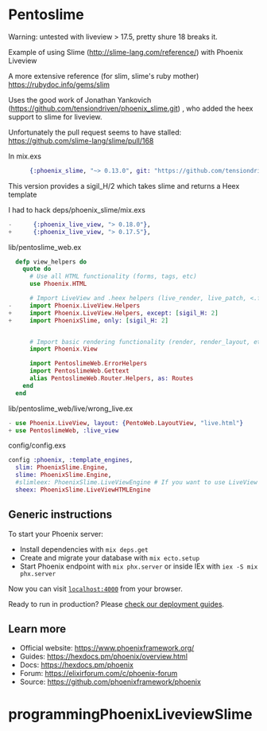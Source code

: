 # Pentoslime

Warning: untested with liveview > 17.5, pretty shure 18 breaks it.

Example of using Slime (http://slime-lang.com/reference/) with Phoenix Liveview

A more extensive reference (for slim, slime's ruby mother) https://rubydoc.info/gems/slim

Uses the good work of Jonathan Yankovich (https://github.com/tensiondriven/phoenix_slime.git)
, who added the heex support to slime for liveview.

Unfortunately the pull request seems to have stalled: https://github.com/slime-lang/slime/pull/168


In mix.exs 

``` elixir
      {:phoenix_slime, "~> 0.13.0", git: "https://github.com/tensiondriven/phoenix_slime.git"},
```

This version provides a sigil_H/2 which takes slime and returns a Heex template

I had to hack deps/phoenix_slime/mix.exs
``` elixir
-      {:phoenix_live_view, "> 0.18.0"},
+      {:phoenix_live_view, "> 0.17.5"},
```

lib/pentoslime_web.ex

``` elixir
  defp view_helpers do
    quote do
      # Use all HTML functionality (forms, tags, etc)
      use Phoenix.HTML

      # Import LiveView and .heex helpers (live_render, live_patch, <.form>, etc)
-     import Phoenix.LiveView.Helpers
+     import Phoenix.LiveView.Helpers, except: [sigil_H: 2]
+     import PhoenixSlime, only: [sigil_H: 2]


      # Import basic rendering functionality (render, render_layout, etc)
      import Phoenix.View

      import PentoslimeWeb.ErrorHelpers
      import PentoslimeWeb.Gettext
      alias PentoslimeWeb.Router.Helpers, as: Routes
    end
  end
```


lib/pentoslime_web/live/wrong_live.ex

``` elixir
- use Phoenix.LiveView, layout: {PentoWeb.LayoutView, "live.html"}
+ use PentoslimeWeb, :live_view
```

config/config.exs

``` elixir
config :phoenix, :template_engines,
  slim: PhoenixSlime.Engine,
  slime: PhoenixSlime.Engine,
  #slimleex: PhoenixSlime.LiveViewEngine # If you want to use LiveView
  sheex: PhoenixSlime.LiveViewHTMLEngine
```

## Generic instructions


To start your Phoenix server:

  * Install dependencies with `mix deps.get`
  * Create and migrate your database with `mix ecto.setup`
  * Start Phoenix endpoint with `mix phx.server` or inside IEx with `iex -S mix phx.server`

Now you can visit [`localhost:4000`](http://localhost:4000) from your browser.

Ready to run in production? Please [check our deployment guides](https://hexdocs.pm/phoenix/deployment.html).

## Learn more

  * Official website: https://www.phoenixframework.org/
  * Guides: https://hexdocs.pm/phoenix/overview.html
  * Docs: https://hexdocs.pm/phoenix
  * Forum: https://elixirforum.com/c/phoenix-forum
  * Source: https://github.com/phoenixframework/phoenix
# programmingPhoenixLiveviewSlime
